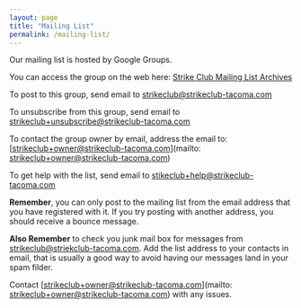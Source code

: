 ```yaml
---
layout: page
title: "Mailing List"
permalink: /mailing-list/
---
```


Our mailing list is hosted by Google Groups.

You can access the group on the web here: [Strike Club Mailing List Archives](https://groups.google.com/a/strikeclub-tacoma.com/d/forum/strikeclub)

To post to this group, send email to [strikeclub@strikeclub-tacoma.com](mailto:strikeclub@strikeclub-tacoma.com)

To unsubscribe from this group, send email to [strikeclub+unsubscribe@strikeclub-tacoma.com](mailto:strikeclub+unsubscribe@strikeclub-tacoma.com)

To contact the group owner by email, address the email to: [strikeclub+owner@strikeclub-tacoma.com](mailto: strikeclub+owner@strikeclub-tacoma.com)

To get help with the list, send email to [stikeclub+help@strikeclub-tacoma.com](mailto:stikeclub+help@strikeclub-tacoma.com)

**Remember**, you can only post to the mailing list from the email address that you have registered with it.  If you try posting with another address, you should receive a bounce message.

**Also Remember** to check you junk mail box for messages from strikeclub@striekclub-tacoma.com.  Add the list address to your contacts in email, that is usually a good way to avoid having our messages land in your spam filder.

Contact [strikeclub+owner@strikeclub-tacoma.com](mailto: strikeclub+owner@strikeclub-tacoma.com) with any issues.


